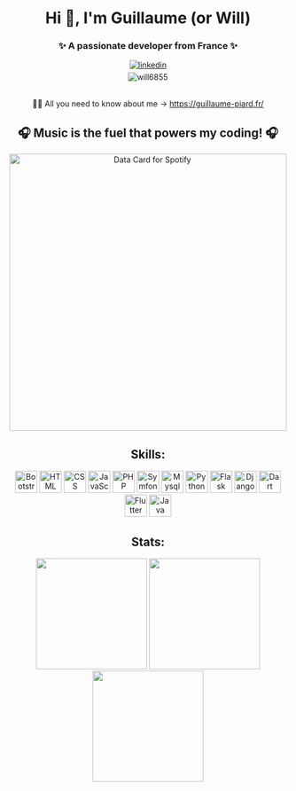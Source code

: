<h1 align="center">Hi 👋, I'm Guillaume (or Will)
<h3 align="center">✨ A passionate developer from France ✨</h3>

<div align="center"> 
  <a href="https://linkedin.com/in/piard-guillaume" target="_blank">
    <img src=https://img.shields.io/badge/linkedin-%231E77B5.svg?&style=for-the-badge&logo=linkedin&logoColor=white alt=linkedin style="margin-bottom: 5px;" />
  </a>
</div>

<div align="center"> 
  <img src="https://komarev.com/ghpvc/?username=will6855&label=Profile%20views&color=0e75b6&style=flat" alt="will6855" /> 
</div>

<br>

<!-- [![GitHub Trophy](https://github-profile-trophy.vercel.app/?username=will6855)](https://github.com/ryo-ma/github-profile-trophy) -->
<div align="center"> 
  <p>👨‍💻 All you need to know about me -> <a href="https://guillaume-piard.fr/">https://guillaume-piard.fr/</a></p>
</div>

<h2 align="center">🎧 Music is the fuel that powers my coding! 🎧</h2>
<div align="center"> 
  <a href="https://data-card-for-spotify.herokuapp.com/card?user_id=mugi68wp18m0knxwaf182sdk5">
    <img height="500" src="https://data-card-for-spotify.herokuapp.com/api/card?user_id=mugi68wp18m0knxwaf182sdk5" alt="Data Card for Spotify">
  </a>
</div>

<h2 align="center">Skills: </h2>
<div align="center">  
  <img height="40" src="https://skillicons.dev/icons?i=bootstrap" alt="Bootstrap" />
  <img height="40" src="https://skillicons.dev/icons?i=html" alt="HTML" />
  <img height="40" src="https://skillicons.dev/icons?i=css" alt="CSS" />
  <img height="40" src="https://skillicons.dev/icons?i=javascript" alt="JavaScript" />
  <img height="40" src="https://skillicons.dev/icons?i=php" alt="PHP" />
  <img height="40" src="https://skillicons.dev/icons?i=symfony" alt="Symfony" />
  <img height="40" src="https://skillicons.dev/icons?i=mysql" alt="Mysql" />
  <img height="40" src="https://skillicons.dev/icons?i=python" alt="Python" />
  <img height="40" src="https://skillicons.dev/icons?i=flask" alt="Flask" />
  <img height="40" src="https://skillicons.dev/icons?i=django" alt="Django" />
  <img height="40" src="https://skillicons.dev/icons?i=dart" alt="Dart" />
  <img height="40" src="https://skillicons.dev/icons?i=flutter" alt="Flutter" />
  <img height="40" src="https://skillicons.dev/icons?i=java" alt="Java" />
</div>  

<h2 align="center">Stats: </h2>
<div align="center"> 
  <img height="200" src="https://github-readme-stats.vercel.app/api/top-langs?username=will6855&show_icons=true&theme=dark&locale=en&layout=compact" /> 
  <img height="200" src="https://github-readme-stats.vercel.app/api?username=will6855&show_icons=true&theme=dark&locale=en" /> 
  <img height="200" src="https://github-readme-streak-stats.herokuapp.com/?user=will6855&theme=dark" /> 
</div>
